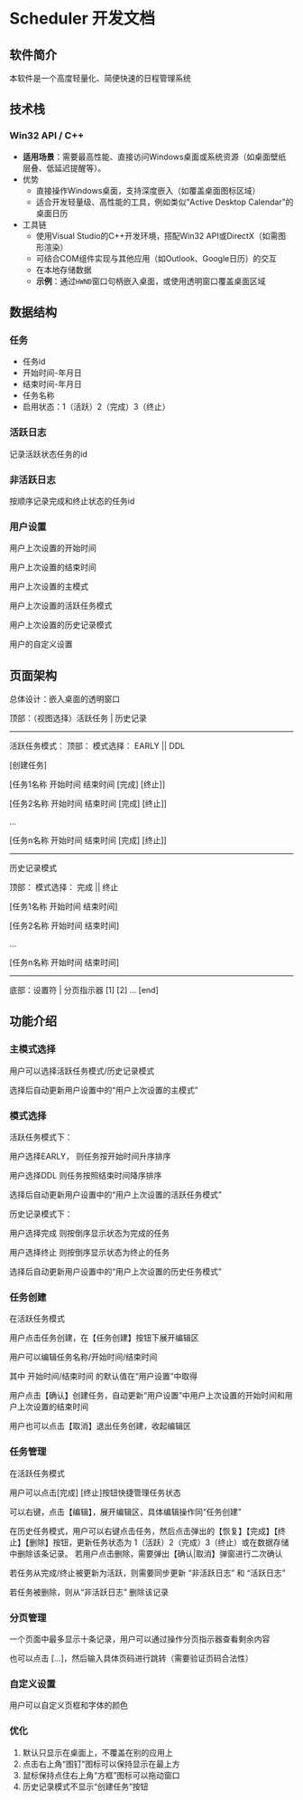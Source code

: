 # Scheduler 开发文档

## 软件简介

本软件是一个高度轻量化、简便快速的日程管理系统

## 技术栈

### **Win32 API / C++**

- **适用场景**：需要最高性能、直接访问Windows桌面或系统资源（如桌面壁纸层叠、低延迟提醒等）。
- 优势
  - 直接操作Windows桌面，支持深度嵌入（如覆盖桌面图标区域）
  - 适合开发轻量级、高性能的工具，例如类似“Active Desktop Calendar”的桌面日历
- 工具链
  - 使用Visual Studio的C++开发环境，搭配Win32 API或DirectX（如需图形渲染）
  - 可结合COM组件实现与其他应用（如Outlook、Google日历）的交互
  - 在本地存储数据
  - **示例**：通过`HWND`窗口句柄嵌入桌面，或使用透明窗口覆盖桌面区域

## 数据结构

### 任务

- 任务id
- 开始时间-年月日
- 结束时间-年月日
- 任务名称
- 启用状态：1（活跃）2（完成）3（终止）

### 活跃日志

记录活跃状态任务的id

### 非活跃日志

按顺序记录完成和终止状态的任务id

### 用户设置

用户上次设置的开始时间

用户上次设置的结束时间

用户上次设置的主模式

用户上次设置的活跃任务模式

用户上次设置的历史记录模式

用户的自定义设置

## 页面架构

总体设计：嵌入桌面的透明窗口

顶部：（视图选择）活跃任务 | 历史记录

---

活跃任务模式：
顶部： 模式选择： EARLY || DDL

[创建任务]

[任务1名称 开始时间 结束时间 [完成] [终止]]

[任务2名称 开始时间 结束时间 [完成] [终止]]

...

[任务n名称 开始时间 结束时间 [完成] [终止]]

---

历史记录模式

顶部： 模式选择： 完成 || 终止

[任务1名称 开始时间 结束时间]

[任务2名称 开始时间 结束时间]

...

[任务n名称 开始时间 结束时间]

---

底部：设置符 | 分页指示器 [1] [2] ... [end]

## 功能介绍

### 主模式选择

用户可以选择活跃任务模式/历史记录模式 

选择后自动更新用户设置中的“用户上次设置的主模式”

### 模式选择

活跃任务模式下：

用户选择EARLY， 则任务按开始时间升序排序

用户选择DDL 则任务按照结束时间降序排序

选择后自动更新用户设置中的“用户上次设置的活跃任务模式”



历史记录模式下：

用户选择完成 则按倒序显示状态为完成的任务

用户选择终止 则按倒序显示状态为终止的任务

选择后自动更新用户设置中的“用户上次设置的历史任务模式”

### 任务创建

在活跃任务模式

用户点击任务创建，在【任务创建】按钮下展开编辑区

用户可以编辑任务名称/开始时间/结束时间

其中 开始时间/结束时间 的默认值在“用户设置”中取得

用户点击【确认】创建任务，自动更新“用户设置”中用户上次设置的开始时间和用户上次设置的结束时间

用户也可以点击【取消】退出任务创建，收起编辑区



### 任务管理

在活跃任务模式

用户可以点击[完成] [终止]按钮快捷管理任务状态

可以右键，点击【编辑】，展开编辑区，具体编辑操作同“任务创建”



在历史任务模式，用户可以右键点击任务，然后点击弹出的【恢复】【完成】【终止】【删除】按钮，更新任务状态为 1（活跃）2（完成）3（终止）或在数据存储中删除该条记录。 若用户点击删除，需要弹出【确认|取消】弹窗进行二次确认

若任务从完成/终止被更新为活跃，则需要同步更新 “非活跃日志” 和 “活跃日志”

若任务被删除，则从“非活跃日志” 删除该记录



### 分页管理

一个页面中最多显示十条记录，用户可以通过操作分页指示器查看剩余内容

也可以点击  [...]，然后输入具体页码进行跳转（需要验证页码合法性）



### 自定义设置

用户可以自定义页框和字体的颜色



### 优化                                                             

1. 默认只显示在桌面上，不覆盖在别的应用上
2. 点击右上角“图钉”图标可以保持显示在最上方
3. 鼠标保持点住右上角“方框”图标可以拖动窗口
4. 历史记录模式不显示“创建任务”按钮